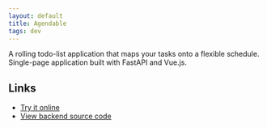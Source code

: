 ```yaml
---
layout: default
title: Agendable
tags: dev
---
```


A rolling todo-list application that maps your tasks onto a flexible schedule. Single-page application built with FastAPI and Vue.js.

## Links

* [Try it online](https://todaygenda-vue.vercel.app/)
* [View backend source code](https://github.com/caforbes/todaygenda)
<!-- FIX: repo needs publishing
* [View frontend source code](https://github.com/caforbes/todaygenda-vue)
-->
